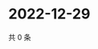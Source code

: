 # 2022-12-29

共 0 条

<!-- BEGIN WEIBO -->
<!-- 最后更新时间 Thu Dec 29 2022 15:12:18 GMT+0800 (China Standard Time) -->

<!-- END WEIBO -->
